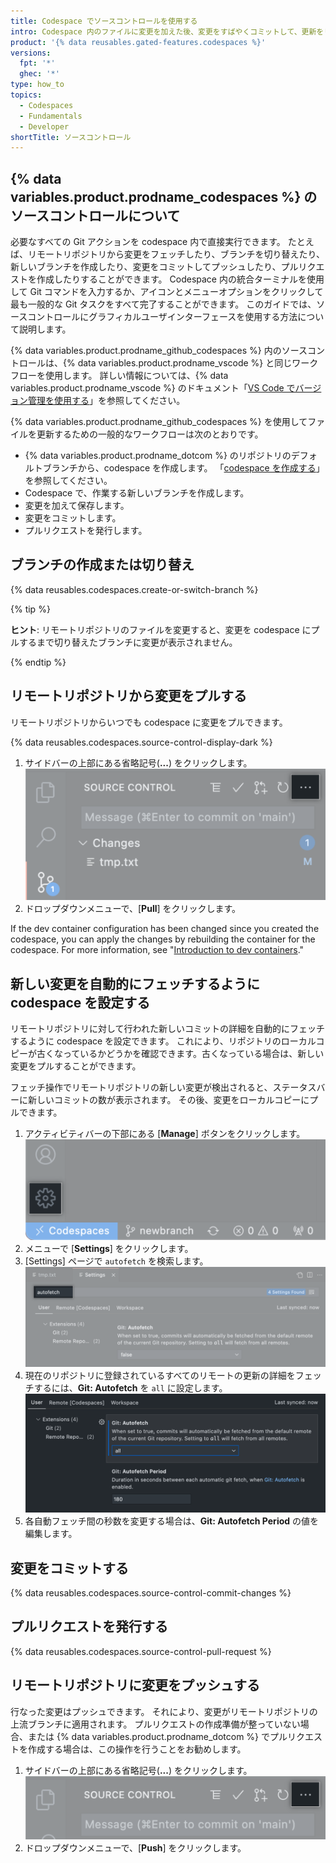```yaml
---
title: Codespace でソースコントロールを使用する
intro: Codespace 内のファイルに変更を加えた後、変更をすばやくコミットして、更新をリモートリポジトリにプッシュできます。
product: '{% data reusables.gated-features.codespaces %}'
versions:
  fpt: '*'
  ghec: '*'
type: how_to
topics:
  - Codespaces
  - Fundamentals
  - Developer
shortTitle: ソースコントロール
---
```


 

## {% data variables.product.prodname_codespaces %} のソースコントロールについて

必要なすべての Git アクションを codespace 内で直接実行できます。 たとえば、リモートリポジトリから変更をフェッチしたり、ブランチを切り替えたり、新しいブランチを作成したり、変更をコミットしてプッシュしたり、プルリクエストを作成したりすることができます。 Codespace 内の統合ターミナルを使用して Git コマンドを入力するか、アイコンとメニューオプションをクリックして最も一般的な Git タスクをすべて完了することができます。 このガイドでは、ソースコントロールにグラフィカルユーザインターフェースを使用する方法について説明します。

{% data variables.product.prodname_github_codespaces %} 内のソースコントロールは、{% data variables.product.prodname_vscode %} と同じワークフローを使用します。 詳しい情報については、{% data variables.product.prodname_vscode %} のドキュメント「[VS Code でバージョン管理を使用する](https://code.visualstudio.com/docs/editor/versioncontrol#_git-support)」を参照してください。

{% data variables.product.prodname_github_codespaces %} を使用してファイルを更新するための一般的なワークフローは次のとおりです。

* {% data variables.product.prodname_dotcom %} のリポジトリのデフォルトブランチから、codespace を作成します。 「[codespace を作成する](/codespaces/developing-in-codespaces/creating-a-codespace)」を参照してください。
* Codespace で、作業する新しいブランチを作成します。
* 変更を加えて保存します。
* 変更をコミットします。
* プルリクエストを発行します。

## ブランチの作成または切り替え

{% data reusables.codespaces.create-or-switch-branch %}

{% tip %}

**ヒント**: リモートリポジトリのファイルを変更すると、変更を codespace にプルするまで切り替えたブランチに変更が表示されません。

{% endtip %}

## リモートリポジトリから変更をプルする

リモートリポジトリからいつでも codespace に変更をプルできます。

{% data reusables.codespaces.source-control-display-dark %}
1. サイドバーの上部にある省略記号(**...**) をクリックします。 ![[View] および [More Actions] の省略記号ボタン](/assets/images/help/codespaces/source-control-ellipsis-button.png)
1. ドロップダウンメニューで、[**Pull**] をクリックします。

If the dev container configuration has been changed since you created the codespace, you can apply the changes by rebuilding the container for the codespace. For more information, see "[Introduction to dev containers](/codespaces/setting-up-your-codespace/configuring-codespaces-for-your-project#applying-changes-to-your-configuration)."

## 新しい変更を自動的にフェッチするように codespace を設定する

リモートリポジトリに対して行われた新しいコミットの詳細を自動的にフェッチするように codespace を設定できます。 これにより、リポジトリのローカルコピーが古くなっているかどうかを確認できます。古くなっている場合は、新しい変更をプルすることができます。

フェッチ操作でリモートリポジトリの新しい変更が検出されると、ステータスバーに新しいコミットの数が表示されます。 その後、変更をローカルコピーにプルできます。

1. アクティビティバーの下部にある [**Manage**] ボタンをクリックします。 ![ボタンを管理する](/assets/images/help/codespaces/manage-button.png)
1. メニューで [**Settings**] をクリックします。
1. [Settings] ページで `autofetch` を検索します。 ![自動フェッチを検索する](/assets/images/help/codespaces/autofetch-search.png)
1. 現在のリポジトリに登録されているすべてのリモートの更新の詳細をフェッチするには、**Git: Autofetch** を `all` に設定します。 ![Git 自動フェッチを有効にする](/assets/images/help/codespaces/autofetch-all.png)
1. 各自動フェッチ間の秒数を変更する場合は、**Git: Autofetch Period** の値を編集します。

## 変更をコミットする

{% data reusables.codespaces.source-control-commit-changes %}

## プルリクエストを発行する

{% data reusables.codespaces.source-control-pull-request %}

## リモートリポジトリに変更をプッシュする

行なった変更はプッシュできます。 それにより、変更がリモートリポジトリの上流ブランチに適用されます。 プルリクエストの作成準備が整っていない場合、または {% data variables.product.prodname_dotcom %} でプルリクエストを作成する場合は、この操作を行うことをお勧めします。

1. サイドバーの上部にある省略記号(**...**) をクリックします。 ![[View] および [More Actions] の省略記号ボタン](/assets/images/help/codespaces/source-control-ellipsis-button-nochanges.png)
1. ドロップダウンメニューで、[**Push**] をクリックします。
